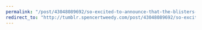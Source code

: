 ```yaml
---
permalink: "/post/43048089692/so-excited-to-announce-that-the-blisters-are"
redirect_to: "http://tumblr.spencertweedy.com/post/43048089692/so-excited-to-announce-that-the-blisters-are"
---
```

